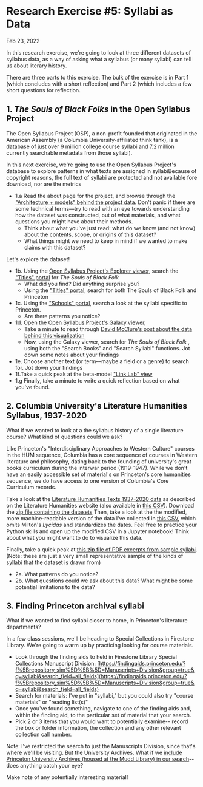 # Research Exercise #5: Syllabi as Data

Feb 23, 2022

In this research exercise, we're going to look at three different datasets of syllabus data, as a way of asking what a syllabus (or many syllabi) can tell us about literary history.

There are three parts to this exercise. The bulk of the exercise is in Part 1 (which concludes with a short reflection) and Part 2 (which includes a few short questions for reflection.


## 1. *The Souls of Black Folks* in the Open Syllabus Project

The Open Syllabus Project (OSP), a non-profit founded that originated in the American Assembly (a Columbia University-affiliated think tank), is a database of just over 9 million college course syllabi and 7.2 million currently searchable metadata from those syllabi). 

In this next exercise, we're going to use the Open Syllabus Project's database to explore patterns in what texts are assigned in syllabiBecause of copyright reasons, the full text of syllabi are protected and not available fore download, nor are the metrics

+ 1.a Read the about page for the project, and browse through the ["Architecture + models" behind the project data](https://docs.opensyllabus.org/models.html). Don't panic if there are some technical terms––try to read with an eye towards understanding how the dataset was constructed, out of what materials, and what questions you might have about their methods. 
	+ Think about what you've just read: what do we know (and not know) about the contents, scope, or origins of this dataset? 
	+ What things might we need to keep in mind if we wanted to make claims with this dataset? 

Let's explore the dataset! 

+ 1b. Using the [Open Syllabus Project's Explorer viewer](https://opensyllabus.org/), search the ["Titles" portal](https://opensyllabus.org/results-list/titles?size=50) for *The Souls of Black Folk* 
	+ What did you find? Did anything surprise you?
	+ Using the ["Titles" portal](https://opensyllabus.org/results-list/titles?size=50), search for both The Souls of Black Folk and Princeton
+ 1c. Using the ["Schools" portal](https://opensyllabus.org/results-list/schools?size=50), search a look at the syllabi specific to Princeton. 
	+ Are there patterns you notice?
+ 1d. Open the [Open Syllabus Project's Galaxy viewer](https://galaxy.opensyllabus.org/),
	+ Take a minute to read through [David McClure's post about the data behind this visualization](https://blog.opensyllabus.org/galaxy-v2/)
	+  Now, using the Galaxy viewer, search for *The Souls of Black Folk* , using both the "Search Books" and "Search Syllabi" functions. Jot down some notes about your findings
+ 1e.  Choose another text (or term––maybe a field or a genre) to search for. Jot down your findings
+ 1f.Take a quick peak at the beta-model ["Link Lab" view](https://blog.opensyllabus.org/link-lab/)
+ 1.g Finally, take a minute to write a quick reflection based on what you've found.




## 2. Columbia University's Literature Humanities Syllabus, 1937-2020

What if we wanted to look at a the syllabus history of a single literature course? What kind of questions could we ask?

Like Princeton's "Interdisciplinary Approaches to Western Culture" courses in the HUM sequence, Columbia has a core sequence of courses in Western literature and philosophy, dating back to the founding of university's great books curriculum during the interwar period (1919-1947). While we don't have an easily accessible set of material's on Princeton's core humanities sequence, we do have access to one version of Columbia's Core Curriculum records.

Take a look at the [Literature Humanities Texts 1937-2020 data](https://www.college.columbia.edu/core/1937.php) as described on the Literature Humanities website (also available in [this CSV](https://github.com/sceckert/Data-and-Literary-Study-Spring2022/blob/main/_datasets/Columbia-Literature-Humanities-Syllabi/columbia-university-literature-humanities-syllabus-texts-1937-2020.csv)). Download the [zip file containing the datasets](https://github.com/sceckert/Data-and-Literary-Study-Spring2022/blob/main/_datasets/Columbia-Literature-Humanities-Syllabi.zip?raw=true) Then, take a look at the the modified, more machine-readable version of the data I've collected in [this CSV](https://github.com/sceckert/Data-and-Literary-Study-Spring2022/blob/main/_datasets/Columbia-Literature-Humanities-Syllabi/columbia-university-literature-humanities-syllabus-texts-1937-2020-cleaned.csv), which omits Milton's *Lycidas* and standardizes the dates. Feel free to practice your Python skills and open up the modified CSV in a Jupyter notebook!  Think about what you might want to do to visualize this data.

Finally, take a quick peak at [this zip file of PDF excerpts from sample syllabi](https://github.com/sceckert/Data-and-Literary-Study-Spring2022/blob/main/_datasets/Columbia-Literature-Humanities-Syllabi/sample-literature-humanities-syllabi.zip?raw=true). (Note: these are just a very small representative sample of the kinds of syllabi that the dataset is drawn from)


+ 2a. What patterns do you notice?
+ 2b. What questions could we ask about this data? What might be some potential limitations to the data?



## 3. Finding Princeton archival syllabi

What if we wanted to find syllabi closer to home, in Princeton's literature departments?

In a few class sessions, we'll be heading to Special Collections in Firestone Library. We're going to warm up by practicing looking for course materials. 

+ Look through the finding aids to held in Firestone Library Special Collections Manuscript Division: [https://findingaids.princeton.edu/?f%5Brepository_sim%5D%5B%5D=Manuscripts+Division&group=true&q=syllabi&search_field=all_fields](https://findingaids.princeton.edu/?f%5Brepository_sim%5D%5B%5D=Manuscripts+Division&group=true&q=syllabi&search_field=all_fields)
+ Search for materials: I've put in "syllabi," but you could also try "course materials" or "reading list(s)" 
+ Once you've found something, navigate to one of the finding aids and, within the finding aid, to the particular set of material that your search.
+ Pick 2 or 3 items that you would want to potentially examine-- record the box or folder information, the collection and any other relevant collection call number.

Note: I've restricted the search to just the Manuscripts Division, since that's where we'll be visiting. But the University Archives. What if we [include Princeton University Archives (housed at the Mudd Library) in our search](https://findingaids.princeton.edu/?group=true&q=syllabi&search_field=all_fields)-- does anything catch your eye? 

Make note of any potentially interesting material!
